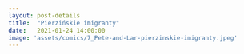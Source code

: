 ```yaml
---
layout: post-details
title:  "Pierzińskie imigranty"
date:   2021-01-24 14:00:00
image: 'assets/comics/7_Pete-and-Lar-pierzinskie-imigranty.jpeg'
---
```

